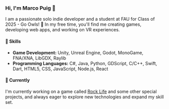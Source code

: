 ### Hi, I'm Marco Puig 👋

I am a passionate solo indie developer and a student at FAU for Class of 2025 - Go Owls! 🦉 In my free time, you'll find me creating games, developing web apps, and working on VR experiences.

#### 🔧 Skills

- **Game Development:** Unity, Unreal Engine, Godot, MonoGame, FNA/XNA, LibGDX, Raylib
- **Programming Languages:** C#, Java, Python, GDScript, C/C++, Swift, Dart, HTML5, CSS, JavaScript, Node.js, React

#### 🌱 Currently

I'm currently working on a game called [Rock Life](https://store.steampowered.com/app/2056560/Rock_Life_The_Rock_Simulator) and some other special projects, and always eager to explore new technologies and expand my skill set.
